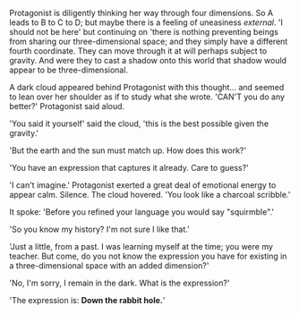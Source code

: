Protagonist is diligently thinking her way through four dimensions. So A leads to 
B to C to D; but maybe there is a feeling of uneasiness *external*. 'I should not be here'
but continuing on 'there is nothing preventing beings from sharing our three-dimensional
space; and they simply have a different fourth coordinate. They can move through it at will
perhaps subject to gravity. And were they to cast a shadow onto this world that shadow would
appear to be three-dimensional. 

A dark cloud appeared behind Protagonist with this thought...
and seemed to lean over her shoulder as if to study what she wrote. 'CAN'T you do any better?'
Protagonist said aloud. 

'You said it yourself' said the cloud, 'this is the best possible given the gravity.'

'But the earth and the sun must match up. How does this work?'

'You have an expression that captures it already. Care to guess?'

'I can't imagine.' Protagonist exerted a great deal of emotional energy to appear calm.
Silence. The cloud hovered. 'You look like a charcoal scribble.' 

It spoke: 'Before you refined your language you would say "squirmble".'

'So you know my history? I'm not sure I like that.'

'Just a little, from a past. I was learning myself at the time; you were my teacher.
But come, do you not know the expression you have for existing in a three-dimensional space
with an added dimension?'

'No, I'm sorry, I remain in the dark. What is the expression?'

'The expression is: **Down the rabbit hole.**'
